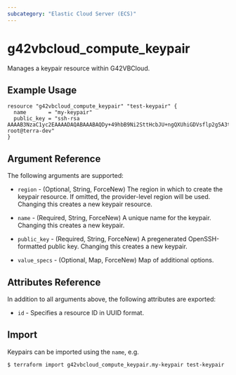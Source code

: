 ```yaml
---
subcategory: "Elastic Cloud Server (ECS)"
---
```


# g42vbcloud\_compute\_keypair

Manages a keypair resource within G42VBCloud.

## Example Usage

```hcl
resource "g42vbcloud_compute_keypair" "test-keypair" {
  name       = "my-keypair"
  public_key = "ssh-rsa AAAAB3NzaC1yc2EAAAADAQABAAABAQDy+49hbB9Ni2SttHcbJU+ngQXUhiGDVsflp2g5A3tPrBXq46kmm/nZv9JQqxlRzqtFi9eTI7OBvn2A34Y+KCfiIQwtgZQ9LF5ROKYsGkS2o9ewsX8Hghx1r0u5G3wvcwZWNctgEOapXMD0JEJZdNHCDSK8yr+btR4R8Ypg0uN+Zp0SyYX1iLif7saiBjz0zmRMmw5ctAskQZmCf/W5v/VH60fYPrBU8lJq5Pu+eizhou7nFFDxXofr2ySF8k/yuA9OnJdVF9Fbf85Z59CWNZBvcTMaAH2ALXFzPCFyCncTJtc/OVMRcxjUWU1dkBhOGQ/UnhHKcflmrtQn04eO8xDr root@terra-dev"
}
```

## Argument Reference

The following arguments are supported:

* `region` - (Optional, String, ForceNew) The region in which to create the keypair resource. If omitted, the provider-level region will be used. Changing this creates a new keypair resource.

* `name` - (Required, String, ForceNew) A unique name for the keypair. Changing this creates a new
    keypair.

* `public_key` - (Required, String, ForceNew) A pregenerated OpenSSH-formatted public key.
    Changing this creates a new keypair.

* `value_specs` - (Optional, Map, ForceNew) Map of additional options.

## Attributes Reference

In addition to all arguments above, the following attributes are exported:

* `id` - Specifies a resource ID in UUID format.

## Import

Keypairs can be imported using the `name`, e.g.

```
$ terraform import g42vbcloud_compute_keypair.my-keypair test-keypair
```
